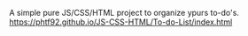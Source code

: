 A simple pure JS/CSS/HTML project to organize ypurs to-do's.
https://phtf92.github.io/JS-CSS-HTML/To-do-List/index.html
